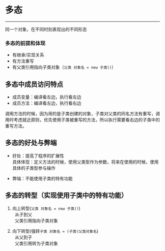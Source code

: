 # 多态

<hr/>

同一个对象，在不同时刻表现出的不同形态

### 多态的前提和体现
- 有继承/实现关系
- 有方法重写
- 有父类引用指向子类对象（`父类 对象名 = new 子类()`）

## 多态中成员访问特点
- 成员变量：编译看左边，执行看左边
- 成员方法：编译看左边，执行看右边 

调用方法的时候，因为用的是子类创建的对象，子类对父类的同名方法有重写，调用时考虑就近原则，优先使用子类被重写的方法，所以执行需要看右边的子类中的重写方法。

## 多态的好处与弊端

- 好处：提高了程序的扩展性<br>具体体现：定义方法的时候，使用父类型作为参数，将来在使用的时候，使用具体的子类型参与操作

- 弊端：不能使用子类的特有功能

## 多态的转型（实现使用子类中的特有功能）
1. 向上转型(`父类 对象名 = new 子类()`)
<br/>&nbsp;&nbsp;从子到父
<br/>&nbsp;&nbsp;父类引用指向子类对象

2. 向下转型(强转`子类 对象名 = (子类)父类对象名`)
<br/>&nbsp;&nbsp;从父到子
<br/>&nbsp;&nbsp;父类引用转为子类对象